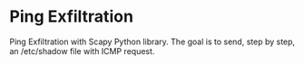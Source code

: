 # Ping Exfiltration

Ping Exfiltration with Scapy Python library. 
The goal is to send, step by step, an /etc/shadow file with ICMP request.